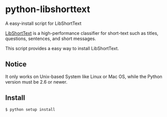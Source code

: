 python-libshorttext
===================

A easy-install script for LibShortText

[LibShortText](http://www.csie.ntu.edu.tw/~cjlin/libshorttext/) is a high-performance classifier for short-text such as titles, questions, sentences, and short messages.

This script provides a easy way to install LibShortText.

Notice
------
It only works on Unix-based System like Linux or Mac OS, while the Python version must be 2.6 or newer.

Install
-------

    $ python setup install
